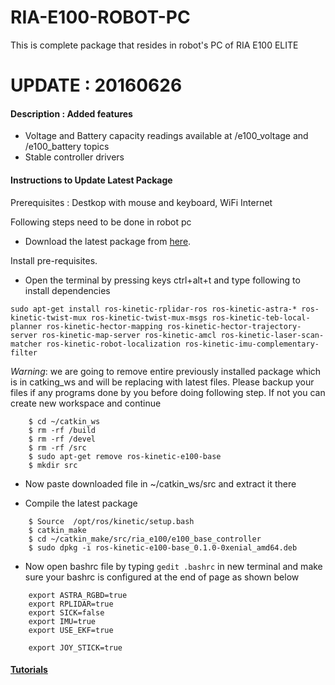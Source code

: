 # RIA-E100-ROBOT-PC
This is complete package that resides in robot's PC of RIA E100 ELITE

# **UPDATE : 20160626**
#### Description : Added features 
- Voltage and Battery capacity readings available at /e100_voltage and /e100_battery topics
- Stable controller drivers

#### Instructions to Update Latest Package
Prerequisites : Destkop with mouse and keyboard, WiFi Internet

Following steps need to be done in robot pc
- Download the latest package from [here](https://github.com/gaitech-robotics/RIA-E100-ROBOT-PC/archive/master.zip).

Install pre-requisites.

- Open the terminal by pressing keys ctrl+alt+t and type following to install dependencies  
```
sudo apt-get install ros-kinetic-rplidar-ros ros-kinetic-astra-* ros-kinetic-twist-mux ros-kinetic-twist-mux-msgs ros-kinetic-teb-local-planner ros-kinetic-hector-mapping ros-kinetic-hector-trajectory-server ros-kinetic-map-server ros-kinetic-amcl ros-kinetic-laser-scan-matcher ros-kinetic-robot-localization ros-kinetic-imu-complementary-filter
```

*Warning*: we are going to remove entire previously installed package which is in catking_ws and will be replacing with latest files. Please backup your files if any programs done by you before doing following step. If not you can create new workspace and continue 
```
	$ cd ~/catkin_ws
	$ rm -rf /build
	$ rm -rf /devel
	$ rm -rf /src
  	$ sudo apt-get remove ros-kinetic-e100-base
	$ mkdir src
```
- Now paste downloaded file in ~/catkin_ws/src and extract it there

- Compile the latest package
```
	$ Source  /opt/ros/kinetic/setup.bash
	$ catkin_make
  	$ cd ~/catkin_make/src/ria_e100/e100_base_controller
  	$ sudo dpkg -i ros-kinetic-e100-base_0.1.0-0xenial_amd64.deb
```
- Now open bashrc file by typing `gedit .bashrc` in new terminal and make sure your bashrc is configured at the end of page as shown below

```
	export ASTRA_RGBD=true
	export RPLIDAR=true
	export SICK=false
	export IMU=true
	export USE_EKF=true

	export JOY_STICK=true
```
#### [Tutorials](https://edu.gaitech.hk/ria_e100/demo-apps.html#demo-applications) 

